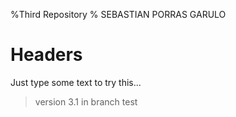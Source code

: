 %Third Repository
% SEBASTIAN PORRAS GARULO

Headers
=======

Just type some text to try this...

> version 3.1 in branch test

